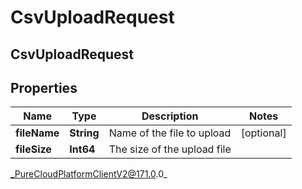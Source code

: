 # CsvUploadRequest

## CsvUploadRequest

## Properties

|Name | Type | Description | Notes|
|------------ | ------------- | ------------- | -------------|
| **fileName** | **String** | Name of the file to upload | [optional] |
| **fileSize** | **Int64** | The size of the upload file | |



_PureCloudPlatformClientV2@171.0.0_
